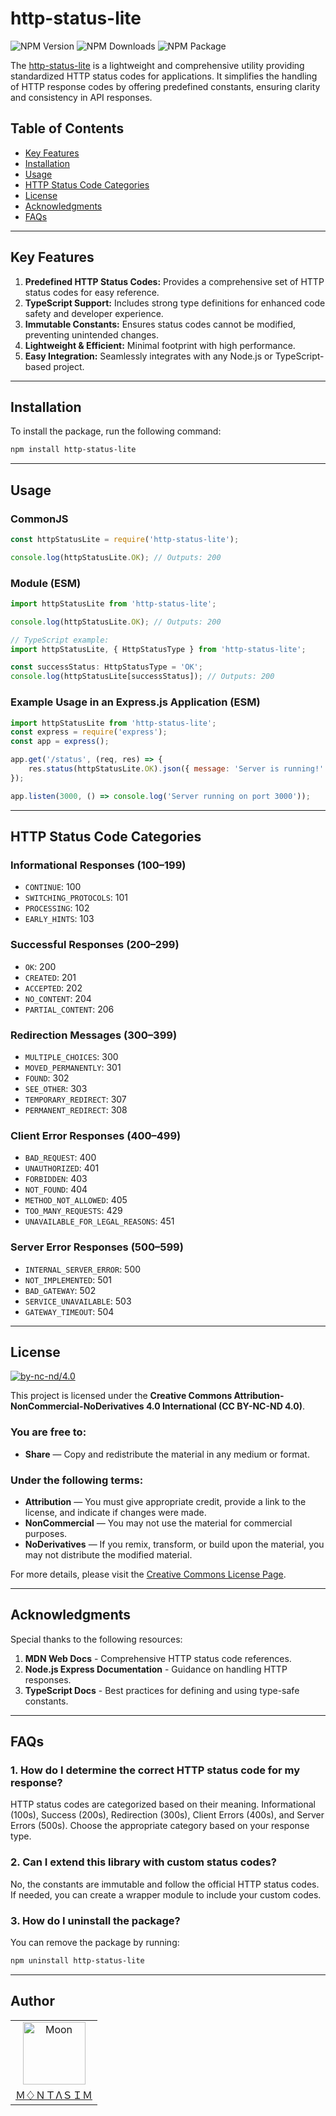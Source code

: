 # http-status-lite

<!-- repository summary badges start -->
<div>
    <img alt="NPM Version" src="https://badgen.net/npm/v/http-status-lite?label=version&labelColor=EB008B&color=00B8B5">
    <img alt="NPM Downloads" src="https://badgen.net/npm/dm/http-status-lite?label=downloads&labelColor=EB008B&color=00B8B5">
    <img alt="NPM Package" src="https://badgen.net/npm/license/http-status-lite?label=license&labelColor=EB008B&color=00B8B5">
</div>
<!-- repository summary badges end -->

The [http-status-lite](https://www.npmjs.com/package/http-status-lite) is a lightweight and comprehensive utility providing standardized HTTP status codes for applications. It simplifies the handling of HTTP response codes by offering predefined constants, ensuring clarity and consistency in API responses.

## Table of Contents

- [Key Features](#key-features)
- [Installation](#installation)
- [Usage](#usage)
- [HTTP Status Code Categories](#http-status-code-categories)
- [License](#license)
- [Acknowledgments](#acknowledgments)
- [FAQs](#faqs)

---

## Key Features

1. **Predefined HTTP Status Codes:** Provides a comprehensive set of HTTP status codes for easy reference.
2. **TypeScript Support:** Includes strong type definitions for enhanced code safety and developer experience.
3. **Immutable Constants:** Ensures status codes cannot be modified, preventing unintended changes.
4. **Lightweight & Efficient:** Minimal footprint with high performance.
5. **Easy Integration:** Seamlessly integrates with any Node.js or TypeScript-based project.

---

## Installation

To install the package, run the following command:

```bash
npm install http-status-lite
```

---

## Usage

### CommonJS

```javascript
const httpStatusLite = require('http-status-lite');

console.log(httpStatusLite.OK); // Outputs: 200
```

### Module (ESM)

```javascript
import httpStatusLite from 'http-status-lite';

console.log(httpStatusLite.OK); // Outputs: 200

// TypeScript example:
import httpStatusLite, { HttpStatusType } from 'http-status-lite';

const successStatus: HttpStatusType = 'OK';
console.log(httpStatusLite[successStatus]); // Outputs: 200
```

### Example Usage in an Express.js Application (ESM)

```javascript
import httpStatusLite from 'http-status-lite';
const express = require('express');
const app = express();

app.get('/status', (req, res) => {
    res.status(httpStatusLite.OK).json({ message: 'Server is running!' });
});

app.listen(3000, () => console.log('Server running on port 3000'));
```

---

## HTTP Status Code Categories

### **Informational Responses (100–199)**

- `CONTINUE`: 100
- `SWITCHING_PROTOCOLS`: 101
- `PROCESSING`: 102
- `EARLY_HINTS`: 103

### **Successful Responses (200–299)**

- `OK`: 200
- `CREATED`: 201
- `ACCEPTED`: 202
- `NO_CONTENT`: 204
- `PARTIAL_CONTENT`: 206

### **Redirection Messages (300–399)**

- `MULTIPLE_CHOICES`: 300
- `MOVED_PERMANENTLY`: 301
- `FOUND`: 302
- `SEE_OTHER`: 303
- `TEMPORARY_REDIRECT`: 307
- `PERMANENT_REDIRECT`: 308

### **Client Error Responses (400–499)**

- `BAD_REQUEST`: 400
- `UNAUTHORIZED`: 401
- `FORBIDDEN`: 403
- `NOT_FOUND`: 404
- `METHOD_NOT_ALLOWED`: 405
- `TOO_MANY_REQUESTS`: 429
- `UNAVAILABLE_FOR_LEGAL_REASONS`: 451

### **Server Error Responses (500–599)**

- `INTERNAL_SERVER_ERROR`: 500
- `NOT_IMPLEMENTED`: 501
- `BAD_GATEWAY`: 502
- `SERVICE_UNAVAILABLE`: 503
- `GATEWAY_TIMEOUT`: 504

---

## License

[![by-nc-nd/4.0](https://licensebuttons.net/l/by-nc-nd/4.0/88x31.png)](https://creativecommons.org/licenses/by-nc-nd/4.0/)

This project is licensed under the **Creative Commons Attribution-NonCommercial-NoDerivatives 4.0 International (CC BY-NC-ND 4.0)**.

### You are free to:

- **Share** — Copy and redistribute the material in any medium or format.

### Under the following terms:

- **Attribution** — You must give appropriate credit, provide a link to the license, and indicate if changes were made.
- **NonCommercial** — You may not use the material for commercial purposes.
- **NoDerivatives** — If you remix, transform, or build upon the material, you may not distribute the modified material.

For more details, please visit the [Creative Commons License Page](https://creativecommons.org/licenses/by-nc-nd/4.0/).

---

## Acknowledgments

Special thanks to the following resources:

1. **MDN Web Docs** - Comprehensive HTTP status code references.
2. **Node.js Express Documentation** - Guidance on handling HTTP responses.
3. **TypeScript Docs** - Best practices for defining and using type-safe constants.

---

## FAQs

### 1. **How do I determine the correct HTTP status code for my response?**

HTTP status codes are categorized based on their meaning. Informational (100s), Success (200s), Redirection (300s), Client Errors (400s), and Server Errors (500s). Choose the appropriate category based on your response type.

### 2. **Can I extend this library with custom status codes?**

No, the constants are immutable and follow the official HTTP status codes. If needed, you can create a wrapper module to include your custom codes.

### 3. **How do I uninstall the package?**

You can remove the package by running:

```bash
npm uninstall http-status-lite
```

---

## Author

<table>
  <tr>
    <td align="center">
      <img src="https://avatars.githubusercontent.com/u/95298623?v=4" width="100px" alt="Moon">
      <a href="https://github.com/montasim">
        <br>
          Ｍ♢ＮＴΛＳＩＭ
        </br>
      </a>
    </td>
  </tr>
</table>
